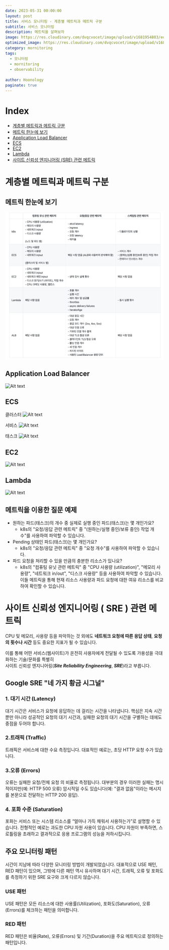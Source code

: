 ```yaml
---
date: 2023-05-31 00:00:00
layout: post
title: 서비스 모니터링 - 계층별 메트릭과 메트릭 구분 
subtitle: 서비스 모니터링
description: 메트릭을 살펴보자
image: https://res.cloudinary.com/dvqcvocet/image/upload/v1681954803/eoe0iiqoeiq9ghldrltc.png
optimized_image: https://res.cloudinary.com/dvqcvocet/image/upload/v1681954803/eoe0iiqoeiq9ghldrltc.png
category: mornitoring
tags:  
  - 모니터링
  - mornitoring
  - observability

author: Hoonology
paginate: true
---
```

# Index
- [계층별 메트릭과 메트릭 구분](#계층별-메트릭과-메트릭-구분)
- [메트릭 한눈에 보기](#메트릭-한눈에-보기)
- [Application Load Balancer](#application-load-balancer)
- [ECS](#ecs)
- [EC2](#ec2)
- [Lambda](#lambda)
- [사이트 신뢰성 엔지니어링 (SRE) 관련 메트릭](#사이트-신뢰성-엔지니어링--sre--관련-메트릭)

# 계층별 메트릭과 메트릭 구분
## 메트릭 한눈에 보기
![메트릭](/assets/img/CICD/met.png)

## Application Load Balancer
![Alt text](https://s3.ap-northeast-2.amazonaws.com/urclass-images/N80FCe__Q8BfNCImtrDj9-1651557340916.png)

## ECS
클러스터
![Alt text](https://user-images.githubusercontent.com/702622/164989495-acb8a380-ce4b-4d71-a88b-c2e0d7cd268d.png)

서비스
![Alt text](https://user-images.githubusercontent.com/702622/164989455-67a573e2-50ea-432e-a500-42a156394cd5.png)

태스크
![Alt text](https://user-images.githubusercontent.com/702622/164989427-862e7144-5a35-4146-b370-a929745a6489.png)

## EC2
![Alt text](https://user-images.githubusercontent.com/702622/164989407-998ba1b6-5ef3-4c9d-8469-f72eb1a55774.png)

## Lambda
![Alt text](https://user-images.githubusercontent.com/702622/164989608-0c1e821a-d045-4322-8552-345ba796dbfc.png)

## 메트릭을 이용한 질문 예제
- 원하는 파드(태스크)의 개수 중 실제로 실행 중인 파드(태스크)는 몇 개인가요?
  - k8s의 "요청/응답 관련 메트릭" 중 "(원하는/실행 중인/보류 중인) 작업 개수"를 사용하여 파악할 수 있습니다.
- Pending 상태인 파드(태스크)는 몇 개인가요?
  - k8s의 "요청/응답 관련 메트릭" 중 "요청 개수"를 사용하여 파악할 수 있습니다.
- 파드 요청을 처리할 수 있을 만큼의 충분한 리소스가 있나요?
  - k8s의 "컴퓨팅 유닛 관련 메트릭" 중 "CPU 사용량 (utilization)", "메모리 사용량", "네트워크 in/out", "디스크 사용량" 등을 사용하여 파악할 수 있습니다. 이들 메트릭을 통해 현재 리소스 사용량과 파드 요청에 대한 여유 리소스를 비교하여 확인할 수 있습니다.

# 사이트 신뢰성 엔지니어링 ( SRE ) 관련 메트릭

CPU 및 메모리, 사용량 등을 파악하는 것 외에도 **네트워크 요청에 따른 응답 상태**, **요청의 횟수나 시간** 등도 중요한 지표가 될 수 있습니다.

이를 통해 어떤 서비스(웹사이트)가 온전히 사용자에게 전달될 수 있도록 가용성을 극대화하는 기술/문화를 특별히   
사이트 신뢰성 엔지니어링(***Site Reliability Engineering***, ***SRE***)라고 부릅니다.

## Google SRE "네 가지 황금 시그널"
### 1. 대기 시간 (Latency)
대기 시간은 서비스가 요청에 응답하는 데 걸리는 시간을 나타냅니다. 핵심은 지속 시간뿐만 아니라 성공적인 요청의 대기 시간과, 실패한 요청의 대기 시간을 구별하는 데에도 중점을 두어야 합니다.

### 2.트래픽 (Traffic)
트래픽은 서비스에 대한 수요 측정입니다. 대표적인 예로는, 초당 HTTP 요청 수가 있습니다.

### 3.오류 (Errors)
오류는 실패한 요청/전체 요청 의 비율로 측정됩니다. 대부분의 경우 이러한 실패는 명시적이지만(예: HTTP 500 오류) 암시적일 수도 있습니다(예: "결과 없음"이라는 메시지를 본문으로 전달하는 HTTP 200 응답).

### 4. 포화 수준 (Saturation)
포화는 서비스 또는 시스템 리소스를 “얼마나 가득 채워서 사용하는가”로 설명할 수 있습니다. 전형적인 예로는 과도한 CPU 자원 사용이 있습니다. CPU 자원이 부족하면, 스로틀링을 초래하고 결과적으로 응용 프로그램의 성능을 저하시킵니다.

## 주요 모니터링 패턴
시간이 지남에 따라 다양한 모니터링 방법이 개발되었습니다. 대표적으로 USE 패턴, RED 패턴이 있으며, 그밖에 다른 패턴 역시 유사하며 대기 시간, 트래픽, 오류 및 포화도를 측정하기 위한 SRE 요구와 크게 다르지 않습니다.

### USE 패턴
USE 패턴은 모든 리소스에 대한 사용률(Utilization), 포화도(Saturation), 오류(Errors)를 체크하는 패턴을 의미합니다.

### RED 패턴
RED 패턴은 비율(Rate), 오류(Errors) 및 기간(Duration)을 주요 메트릭으로 정의하는 패턴입니다.